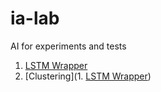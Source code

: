 # ia-lab
AI for experiments and tests

1. [LSTM Wrapper](https://github.com/edermartins/ia-lab/tree/main/lstm)
2. [Clustering](1. [LSTM Wrapper](https://github.com/edermartins/ia-lab/tree/main/clustering))

